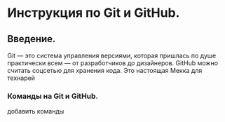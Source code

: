# Инструкция по Git и GitHub.

## Введение.

Git — это система управления версиями, которая пришлась по душе практически всем — от разработчиков до дизайнеров. GitHub можно считать соцсетью для хранения кода. Это настоящая Мекка для технарей 

### Команды на Git и GitHub.

добавить команды
